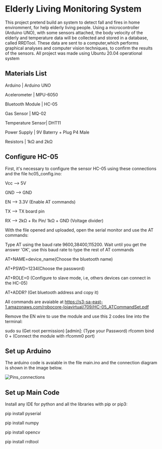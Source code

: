 # Elderly Living Monitoring System
This project pretend build an system to detect fall and fires in home enviromment, for help elderly living people. Using a microcontroller (Arduino UNO), with some sensors attached, the body velocity of the elderly and temperature data will be collected and stored in a database, called RRDTool. These data are sent to a computer,which performs graphical analyses and computer vision techniques, to confirm the results of the sensors. All project was made using Ubuntu 20.04 operational system

## Materials List
Arduino           | Arduino UNO

Acelerometer      | MPU-6050

Bluetooth Module  | HC-05

Gas Sensor        | MQ-02

Temperature Sensor| DHT11

Power Supply      | 9V Baterry + Plug P4 Male

Resistors         | 1kΩ and 2kΩ

## Configure HC-05
First, it's necessary to configure the sensor HC-05 using these connections and the file hc05_config.ino:

Vcc --> 5V

GND --> GND

EN --> 3.3V (Enable AT commands)

TX  --> TX board pin

RX --> 2kΩ + Rx Pin/ 1kΩ + GND (Voltage divider)

With the file opened and uploaded, open the serial monitor and use the AT commands:

Type AT using the baud rate 9600,38400,115200. Wait until you get the answer 'OK', use this baud rate to type the rest of AT commands

AT+NAME=device_name(Choose the bluetooth name)

AT+PSWD=1234(Choose the password)

AT+ROLE=0 (Configure to slave mode, i.e, others devices can connect in the HC-05)

AT+ADDR? (Get bluetooth address and copy it)

All commands are avaiable at https://s3-sa-east-1.amazonaws.com/robocore-lojavirtual/709/HC-05_ATCommandSet.pdf

Remove the EN wire to use the module and use this 2 codes line into the terminal:

sudo su (Get root permission)
[admin]: (Type your Password)
rfcomm bind 0 + <bluetooth address> (Connect the module with rfcomm0 port)

## Set up Arduino

The arduino code is avaiable in the file main.ino and the connection diagram is shown in the image below.

![Pins_connections](https://user-images.githubusercontent.com/76565870/131266401-bd6474ac-76ac-4e51-9163-35cc515d7142.png)
  
## Set up Main Code
  
  Install any IDE for python and all the libraries with pip or pip3:
  
  pip install pyserial
  
  pip install numpy
  
  pip install opencv
  
  pip install rrdtool
